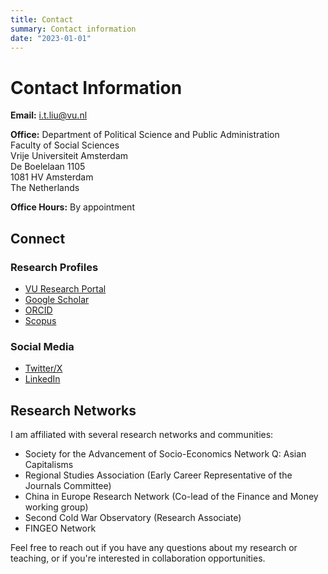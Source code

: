 ```yaml
---
title: Contact
summary: Contact information
date: "2023-01-01"
---
```


# Contact Information

**Email:** [i.t.liu@vu.nl](mailto:i.t.liu@vu.nl)

**Office:** 
Department of Political Science and Public Administration  
Faculty of Social Sciences  
Vrije Universiteit Amsterdam  
De Boelelaan 1105  
1081 HV Amsterdam  
The Netherlands

**Office Hours:** By appointment

## Connect

### Research Profiles
- [VU Research Portal](https://research.vu.nl/en/persons/imogen-t-liu)
- [Google Scholar](https://scholar.google.com)
- [ORCID](https://orcid.org/0000-0002-1627-9849)
- [Scopus](https://www.scopus.com/authid/detail.uri?authorId=xxxxxxxx)

### Social Media
- [Twitter/X](https://twitter.com)
- [LinkedIn](https://linkedin.com)

## Research Networks

I am affiliated with several research networks and communities:
- Society for the Advancement of Socio-Economics Network Q: Asian Capitalisms
- Regional Studies Association (Early Career Representative of the Journals Committee)
- China in Europe Research Network (Co-lead of the Finance and Money working group)
- Second Cold War Observatory (Research Associate)
- FINGEO Network

Feel free to reach out if you have any questions about my research or teaching, or if you're interested in collaboration opportunities.
